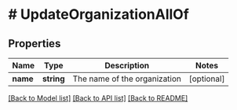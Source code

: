 # # UpdateOrganizationAllOf

## Properties

Name | Type | Description | Notes
------------ | ------------- | ------------- | -------------
**name** | **string** | The name of the organization | [optional]

[[Back to Model list]](../../README.md#models) [[Back to API list]](../../README.md#endpoints) [[Back to README]](../../README.md)
